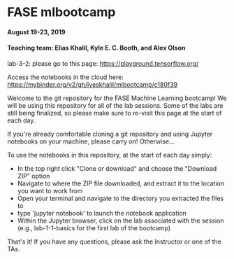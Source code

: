 # FASE mlbootcamp
#### August 19-23, 2019
#### Teaching team: Elias Khalil, Kyle E. C. Booth, and Alex Olson 

lab-3-2: please go to this page: https://playground.tensorflow.org/

Access the notebooks in the cloud here: https://mybinder.org/v2/gh/lyeskhalil/mlbootcamp/c180f39

Welcome to the git repository for the FASE Machine Learning bootcamp! We will be using this repository for all of the lab sessions. Some of the labs are still being finalized, so please make sure to re-visit this page at the start of each day.

If you're already comfortable cloning a git repository and using Jupyter notebooks on your machine, please carry on! Otherwise...

To use the notebooks in this repository, at the start of each day simply:
* In the top right click "Clone or download" and choose the "Download ZIP" option
* Navigate to where the ZIP file downloaded, and extract it to the location you want to work from
* Open your terminal and navigate to the directory you extracted the files to
* type 'jupyter notebook' to launch the notebook application
* Within the Jupyter browser, click on the lab associated with the session (e.g., lab-1-1-basics for the first lab of the bootcamp)

That's it! If you have any questions, please ask the Instructor or one of the TAs.






